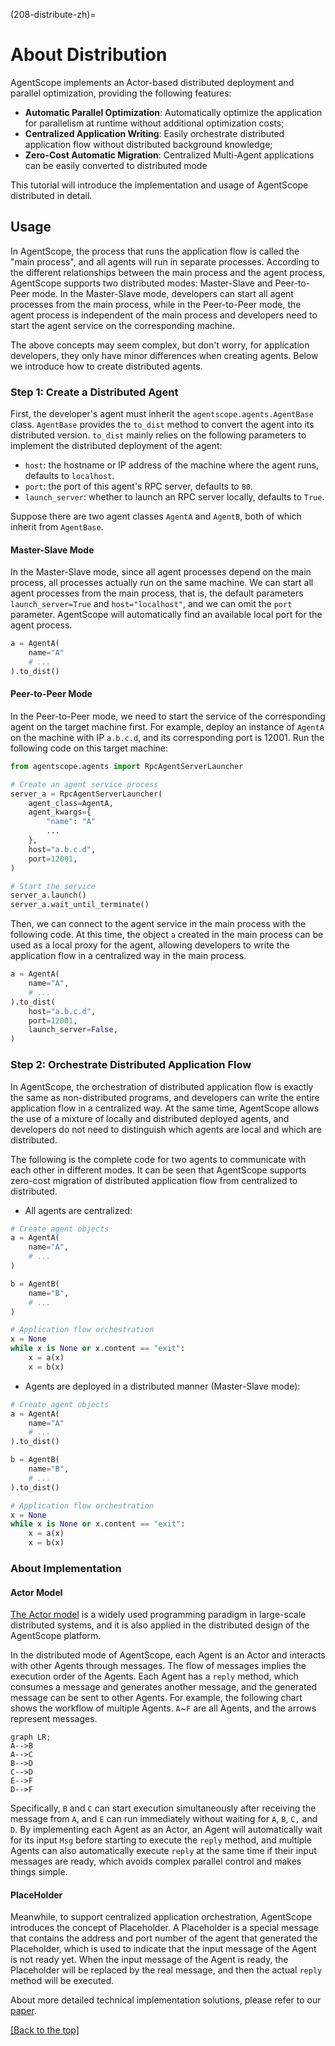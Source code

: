 (208-distribute-zh)=

# About Distribution

AgentScope implements an Actor-based distributed deployment and parallel optimization, providing the following features:
- **Automatic Parallel Optimization**: Automatically optimize the application for parallelism at runtime without additional optimization costs;
- **Centralized Application Writing**: Easily orchestrate distributed application flow without distributed background knowledge;
- **Zero-Cost Automatic Migration**: Centralized Multi-Agent applications can be easily converted to distributed mode

This tutorial will introduce the implementation and usage of AgentScope distributed in detail.

## Usage

In AgentScope, the process that runs the application flow is called the "main process", and all agents will run in separate processes.
According to the different relationships between the main process and the agent process, AgentScope supports two distributed modes: Master-Slave and Peer-to-Peer mode.
In the Master-Slave mode, developers can start all agent processes from the main process, while in the Peer-to-Peer mode, the agent process is independent of the main process and developers need to start the agent service on the corresponding machine.

The above concepts may seem complex, but don't worry, for application developers, they only have minor differences when creating agents. Below we introduce how to create distributed agents.

### Step 1: Create a Distributed Agent

First, the developer's agent must inherit the `agentscope.agents.AgentBase` class. `AgentBase` provides the `to_dist` method to convert the agent into its distributed version. `to_dist` mainly relies on the following parameters to implement the distributed deployment of the agent:

- `host`: the hostname or IP address of the machine where the agent runs, defaults to `localhost`.
- `port`: the port of this agent's RPC server, defaults to `80`.
- `launch_server`: whether to launch an RPC server locally, defaults to `True`.

Suppose there are two agent classes `AgentA` and `AgentB`, both of which inherit from `AgentBase`.

#### Master-Slave Mode

In the Master-Slave mode, since all agent processes depend on the main process, all processes actually run on the same machine.
We can start all agent processes from the main process, that is, the default parameters `launch_server=True` and `host="localhost"`, and we can omit the `port` parameter. AgentScope will automatically find an available local port for the agent process.

```python
a = AgentA(
    name="A"
    # ...
).to_dist()
```

#### Peer-to-Peer Mode

In the Peer-to-Peer mode, we need to start the service of the corresponding agent on the target machine first. For example, deploy an instance of `AgentA` on the machine with IP `a.b.c.d`, and its corresponding port is 12001. Run the following code on this target machine:

```python
from agentscope.agents import RpcAgentServerLauncher

# Create an agent service process
server_a = RpcAgentServerLauncher(
    agent_class=AgentA,
    agent_kwargs={
        "name": "A"
        ...
    },
    host="a.b.c.d",
    port=12001,
)

# Start the service
server_a.launch()
server_a.wait_until_terminate()
```

Then, we can connect to the agent service in the main process with the following code. At this time, the object `a` created in the main process can be used as a local proxy for the agent, allowing developers to write the application flow in a centralized way in the main process.

```python
a = AgentA(
    name="A",
    # ...
).to_dist(
    host="a.b.c.d",
    port=12001,
    launch_server=False,
)
```

### Step 2: Orchestrate Distributed Application Flow

In AgentScope, the orchestration of distributed application flow is exactly the same as non-distributed programs, and developers can write the entire application flow in a centralized way.
At the same time, AgentScope allows the use of a mixture of locally and distributed deployed agents, and developers do not need to distinguish which agents are local and which are distributed.

The following is the complete code for two agents to communicate with each other in different modes. It can be seen that AgentScope supports zero-cost migration of distributed application flow from centralized to distributed.

- All agents are centralized:

```python
# Create agent objects
a = AgentA(
    name="A",
    # ...
)

b = AgentB(
    name="B",
    # ...
)

# Application flow orchestration
x = None
while x is None or x.content == "exit":
    x = a(x)
    x = b(x)
```

- Agents are deployed in a distributed manner (Master-Slave mode):
```python
# Create agent objects
a = AgentA(
    name="A"
    # ...
).to_dist()

b = AgentB(
    name="B",
    # ...
).to_dist()

# Application flow orchestration
x = None
while x is None or x.content == "exit":
    x = a(x)
    x = b(x)
```

### About Implementation

#### Actor Model

[The Actor model](https://en.wikipedia.org/wiki/Actor_model) is a widely used programming paradigm in large-scale distributed systems, and it is also applied in the distributed design of the AgentScope platform.

In the distributed mode of AgentScope, each Agent is an Actor and interacts with other Agents through messages. The flow of messages implies the execution order of the Agents. Each Agent has a `reply` method, which consumes a message and generates another message, and the generated message can be sent to other Agents. For example, the following chart shows the workflow of multiple Agents. `A`~`F` are all Agents, and the arrows represent messages.

```{mermaid}
graph LR;
A-->B
A-->C
B-->D
C-->D
E-->F
D-->F
```

Specifically, `B` and `C` can start execution simultaneously after receiving the message from `A`, and `E` can run immediately without waiting for `A`, `B`, `C,` and `D`.
By implementing each Agent as an Actor, an Agent will automatically wait for its input `Msg` before starting to execute the `reply` method, and multiple Agents can also automatically execute `reply` at the same time if their input messages are ready, which avoids complex parallel control and makes things simple.

#### PlaceHolder

Meanwhile, to support centralized application orchestration, AgentScope introduces the concept of Placeholder. A Placeholder is a special message that contains the address and port number of the agent that generated the Placeholder, which is used to indicate that the input message of the Agent is not ready yet.
When the input message of the Agent is ready, the Placeholder will be replaced by the real message, and then the actual `reply` method will be executed.

About more detailed technical implementation solutions, please refer to our [paper](https://arxiv.org/abs/2402.14034).

[[Back to the top]](#about-distribution)
